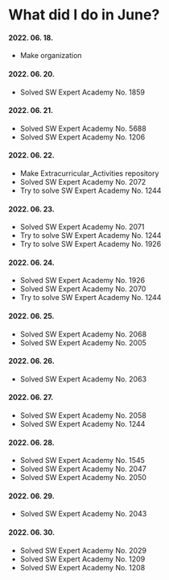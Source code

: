 # What did I do in June?

#### 2022. 06. 18.
- Make organization

#### 2022. 06. 20.
- Solved SW Expert Academy No. 1859

#### 2022. 06. 21.
- Solved SW Expert Academy No. 5688
- Solved SW Expert Academy No. 1206

#### 2022. 06. 22.
- Make Extracurricular_Activities repository
- Solved SW Expert Academy No. 2072
- Try to solve SW Expert Academy No. 1244

#### 2022. 06. 23.
- Solved SW Expert Academy No. 2071
- Try to solve SW Expert Academy No. 1244
- Try to solve SW Expert Academy No. 1926

#### 2022. 06. 24.
- Solved SW Expert Academy No. 1926
- Solved SW Expert Academy No. 2070
- Try to solve SW Expert Academy No. 1244

#### 2022. 06. 25.
- Solved SW Expert Academy No. 2068
- Solved SW Expert Academy No. 2005

#### 2022. 06. 26.
- Solved SW Expert Academy No. 2063

#### 2022. 06. 27.
- Solved SW Expert Academy No. 2058
- Solved SW Expert Academy No. 1244

#### 2022. 06. 28.
- Solved SW Expert Academy No. 1545
- Solved SW Expert Academy No. 2047
- Solved SW Expert Academy No. 2050

#### 2022. 06. 29.
- Solved SW Expert Academy No. 2043

#### 2022. 06. 30.
- Solved SW Expert Academy No. 2029
- Solved SW Expert Academy No. 1209
- Solved SW Expert Academy No. 1208
